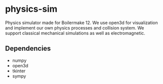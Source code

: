 # physics-sim
Physics simulator made for Boilermake 12. We use open3d for visualization and implement our own physics processes and collision system. We support classical mechanical simulations as well as electromagnetic.

## Dependencies
- numpy
- open3d
- tkinter
- sympy
